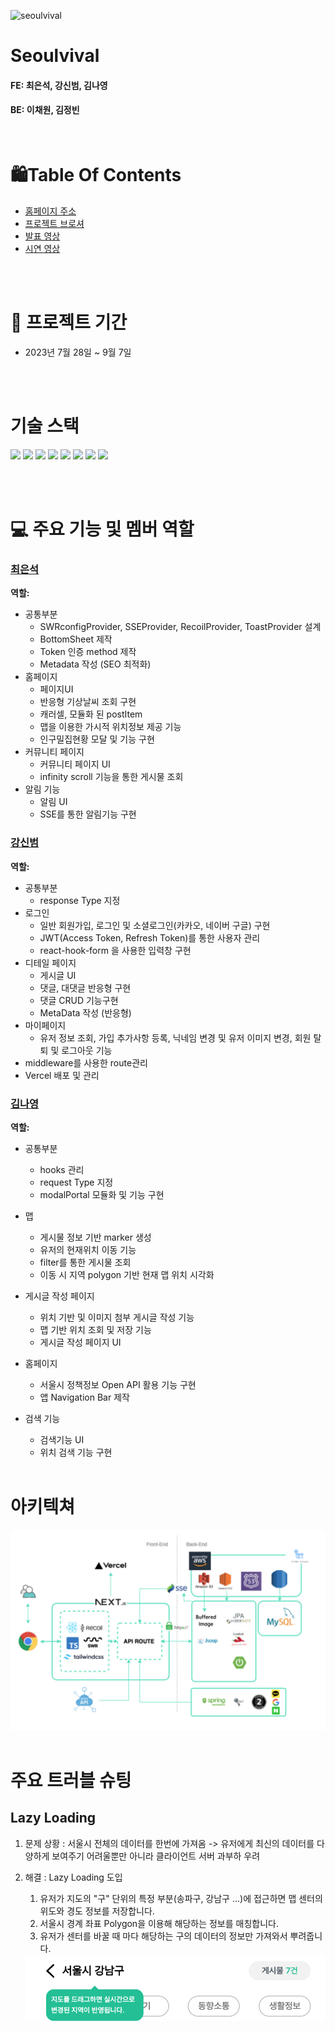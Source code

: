 ![seoulvival](https://github.com/living-in-seoul/frontend/assets/83047601/7005ca70-f9ee-4619-b8af-113fb132b99d)

# Seoulvival

#### FE: 최은석, 강신범, 김나영

#### BE: 이채원, 김정빈

<br />

# 🛍️Table Of Contents

- <a href='https://seoulvival.com/'>홈페이지 주소</a>
- <a href='https://www.notion.so/SEOULVIVAL-392b247478d740ef82a1adca716b8a19'>프로젝트 브로셔</a>
- <a href=''>발표 영상</a>
- <a href='https://www.youtube.com/watch?v=UyvLrOI85wQ'>시연 영상</a>

<br />
<br />

# 📅 프로젝트 기간

- 2023년 7월 28일 ~ 9월 7일

<br />
<br />

# 기술 스택

<p> 
 <img src="https://img.shields.io/badge/Next.js-000000?style=flat&logo=Next.js&logoColor=white"/>
 <img src="https://img.shields.io/badge/react-61DAFB?style=flat&logo=react&logoColor=000000"/>
  <img src="https://img.shields.io/badge/typescript-1572B6?style=flat&logo=typescript&logoColor=000000"/>
 <img src="https://img.shields.io/badge/javascript-F7DF1E?style=flat&logo=javascript&logoColor=000000"/>
 <img src="https://img.shields.io/badge/recoil-61DAFB?style=flat&logo=recoil&logoColor=000000"/> 
 <img src="https://img.shields.io/badge/SWR-000000?style=flat&logo=vercel&logoColor=white"/> 
 <img src="https://img.shields.io/badge/css-1572B6?style=flat&logo=css3&logoColor=000000"/>
 <img src="https://img.shields.io/badge/tailwindcss-1252B6?style=flat&logo=tailwindcss&logoColor=white"/>
</p>

<br />
<br />

# 💻 주요 기능 및 멤버 역할

### <a href="https://github.com/nonjk2">최은석</a>

**역할:**

- 공통부분
  - SWRconfigProvider, SSEProvider, RecoilProvider, ToastProvider 설계
  - BottomSheet 제작
  - Token 인증 method 제작
  - Metadata 작성 (SEO 최적화)
- 홈페이지
  - 페이지UI
  - 반응형 기상날씨 조회 구현
  - 캐러셀, 모듈화 된 postItem
  - 맵을 이용한 가시적 위치정보 제공 기능
  - 인구밀집현황 모달 및 기능 구현
- 커뮤니티 페이지
  - 커뮤니티 페이지 UI
  - infinity scroll 기능을 통한 게시물 조회
- 알림 기능
  - 알림 UI
  - SSE를 통한 알림기능 구현
    <br/>

### <a href="https://github.com/kangsinbeom">강신범</a>

**역할:**

- 공통부분
  - response Type 지정
- 로그인
  - 일반 회원가입, 로그인 및 소셜로그인(카카오, 네이버 구글) 구현
  - JWT(Access Token, Refresh Token)를 통한 사용자 관리
  - react-hook-form 을 사용한 입력창 구현
- 디테일 페이지
  - 게시글 UI
  - 댓글, 대댓글 반응형 구현
  - 댓글 CRUD 기능구현
  - MetaData 작성 (반응형)
- 마이페이지
  - 유저 정보 조회, 가입 추가사항 등록, 닉네임 변경 및 유저 이미지 변경, 회원 탈퇴 및 로그아웃 기능
- middleware를 사용한 route관리
- Vercel 배포 및 관리
  <br/>

### <a href='https://github.com/nayoung3669'>김나영</a>

**역할:**

- 공통부분
  - hooks 관리
  - request Type 지정
  - modalPortal 모듈화 및 기능 구현
- 맵
  - 게시물 정보 기반 marker 생성
  - 유저의 현재위치 이동 기능
  - filter를 통한 게시물 조회
  - 이동 시 지역 polygon 기반 현재 맵 위치 시각화
- 게시글 작성 페이지
  - 위치 기반 및 이미지 첨부 게시글 작성 기능
  - 맵 기반 위치 조회 및 저장 기능
  - 게시글 작성 페이지 UI
- 홈페이지

  - 서울시 정책정보 Open API 활용 기능 구현
  - 앱 Navigation Bar 제작

- 검색 기능

  - 검색기능 UI
  - 위치 검색 기능 구현

  <br />

# 아키텍쳐

<img src="./public/readme/architecture.png"/>

<br/>
<br/>

# 주요 트러블 슈팅

## Lazy Loading

1. 문제 상황 : 서울시 전체의 데이터를 한번에 가져옴
   -> 유저에게 최신의 데이터를 다양하게 보여주기 어려울뿐만 아니라 클라이언트 서버 과부하 우려
2. 해결 : Lazy Loading 도입

   1. 유저가 지도의 "구" 단위의 특정 부분(송파구, 강남구 ...)에 접근하면 맵 센터의 위도와 경도 정보를 저장합니다.
   2. 서울시 경계 좌표 Polygon을 이용해 해당하는 정보를 매칭합니다.
   3. 유저가 센터를 바꿀 때 마다 해당하는 구의 데이터의 정보만 가져와서 뿌려줍니다.

   <img src="./public/readme/mapheader.png"/>
